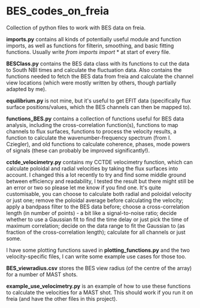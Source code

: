 # BES_codes_on_freia
Collection of python files to work with BES data on freia.

**imports.py** contains all kinds of potentially useful module and function imports, as well as functions for filterin, smoothing, and basic fitting functions. Usually write *from* *imports* *import* * at start of every file.

**BESClass.py** contains the BES data class with its functions to cut the data to South NBI times and calculate the fluctuation data. Also contains the functions needed to fetch the BES data from freia and calculate the channel view locations (which were mostly written by others, though partially adapted by me).

**equilibrium.py** is not mine, but it's useful to get EFIT data (specifically flux surface positions/values, which the BES channels can then be mapped to).

**functions_BES.py** contains a collection of functions useful for BES data analysis, including the cross-correlation function(s), functions to map channels to flux surfaces, functions to process the velocity results, a function to calculate the wavenumber-frequency spectrum (from I. Cziegler), and old functions to calculate coherence, phases, mode powers of signals (these can probably be improved significantly!).

**cctde_velocimetry.py** contains my CCTDE velocimetry function, which can calculate poloidal and radial velocities by taking the flux surfaces into account. I changed this a lot recently to try and find some middle ground between efficiency and readability, I tested the result but there might still be an error or two so please let me know if you find one. 
It's quite customisable, you can choose to calculate both radial and poloidal velocity or just one; remove the poloidal average before calculating the velocity; apply a bandpass filter to the BES data before; choose a cross-correlation length (in number of points) - a bit like a signal-to-noise ratio; decide whether to use a Gaussian fit to find the time delay or just pick the time of maximum correlation; decide on the data range to fit the Gaussian to (as fraction of the cross-correlation length); calculate for all channels or just some.

I have some plotting functions saved in **plotting_functions.py** and the two velocity-specific files, I can write some example use cases for those too.

**BES_viewradius.csv** stores the BES view radius (of the centre of the array) for a number of MAST shots.

**example_use_velocimetry.py** is an example of how to use these functions to calculate the velocities for a MAST shot. This should work if you run it on freia (and have the other files in this project).
